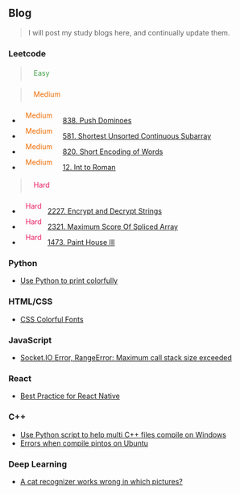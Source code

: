 ## Blog

> I will post my study blogs here, and continually update them.


### Leetcode
> <svg width="50" height="28"><text x="10" y="18" fill="rgb(67, 160, 71)">Easy</text></svg>

> <svg width="80" height="28"><text x="10" y="18" fill="rgb(239, 108, 0)">Medium</text></svg>

- <svg width="80" height="28"><text x="10" y="18" fill="rgb(239, 108, 0)">Medium</text></svg> [838. Push Dominoes](/?page=Blogs/Leetcode/PushDominoes)
- <svg width="80" height="28"><text x="10" y="18" fill="rgb(239, 108, 0)">Medium</text></svg> [581. Shortest Unsorted Continuous Subarray](/?page=Blogs/Leetcode/Shortest_Unsorted_Continuous_Subarray)
- <svg width="80" height="28"><text x="10" y="18" fill="rgb(239, 108, 0)">Medium</text></svg> [820. Short Encoding of Words](/?page=Blogs/Leetcode/Short_Encoding_of_Words)
- <svg width="80" height="28"><text x="10" y="18" fill="rgb(239, 108, 0)">Medium</text></svg> [12. Int to Roman](/?page=Blogs/Leetcode/Int_to_Roman)


> <svg width="50" height="28"><text x="10" y="18" fill="rgb(233, 30, 99)">Hard</text></svg>

- <svg width="50" height="28"><text x="10" y="18" fill="rgb(233, 30, 99)">Hard</text></svg> [2227. Encrypt and Decrypt Strings](/?page=Blogs/Leetcode/Encrypt_and_Decrypt_Strings)
- <svg width="50" height="28"><text x="10" y="18" fill="rgb(233, 30, 99)">Hard</text></svg> [2321. Maximum Score Of Spliced Array](/?page=Blogs/Leetcode/Maximum_Score_Of_Spliced_Array)
- <svg width="50" height="28"><text x="10" y="18" fill="rgb(233, 30, 99)">Hard</text></svg> [1473. Paint House III](/?page=Blogs/Leetcode/Paint_House_III)


### Python

- [Use Python to print colorfully](?page=Blogs/Python/Use_Python_to_print_colorfully)

### HTML/CSS

- [CSS Colorful Fonts](/?page=Blogs/CSS/colorfont.md)

### JavaScript

- [Socket.IO Error, RangeError: Maximum call stack size exceeded](/?page=Blogs/JavaScript/socketio_error)

### React

- [Best Practice for React Native](/?page=Blogs/ReactNative/best_practice)

### C++

- [Use Python script to help multi C++ files compile on Windows](/?page=Blogs/C/Python_C_compile_script)
- [Errors when compile pintos on Ubuntu](/?page=Blogs/C/pinitos_error)

### Deep Learning

- [A cat recognizer works wrong in which pictures?](/?page=Blogs/DeepLearning/A_cat_recognizer_works_wrong_in_which_pictures.md)


